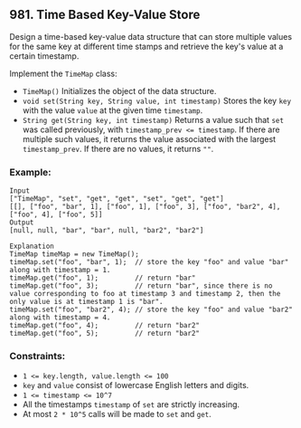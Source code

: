 ## 981. Time Based Key-Value Store

Design a time-based key-value data structure that can store multiple values for the same key at different time stamps and retrieve the key's value at a certain timestamp.

Implement the ```TimeMap``` class:

* ```TimeMap()``` Initializes the object of the data structure.
* ```void set(String key, String value, int timestamp)``` Stores the key ```key``` with the value ```value``` at the given time ```timestamp```.
* ```String get(String key, int timestamp)``` Returns a value such that ```set``` was called previously, with ```timestamp_prev <= timestamp```. If there are multiple such values, it returns the value associated with the largest ```timestamp_prev```. If there are no values, it returns ```""```.

### Example:
```
Input
["TimeMap", "set", "get", "get", "set", "get", "get"]
[[], ["foo", "bar", 1], ["foo", 1], ["foo", 3], ["foo", "bar2", 4], ["foo", 4], ["foo", 5]]
Output
[null, null, "bar", "bar", null, "bar2", "bar2"]

Explanation
TimeMap timeMap = new TimeMap();
timeMap.set("foo", "bar", 1);  // store the key "foo" and value "bar" along with timestamp = 1.
timeMap.get("foo", 1);         // return "bar"
timeMap.get("foo", 3);         // return "bar", since there is no value corresponding to foo at timestamp 3 and timestamp 2, then the only value is at timestamp 1 is "bar".
timeMap.set("foo", "bar2", 4); // store the key "foo" and value "bar2" along with timestamp = 4.
timeMap.get("foo", 4);         // return "bar2"
timeMap.get("foo", 5);         // return "bar2"
```

### Constraints:

* ```1 <= key.length, value.length <= 100```
* ```key``` and ```value``` consist of lowercase English letters and digits.
* ```1 <= timestamp <= 10^7```
* All the timestamps ```timestamp``` of ```set``` are strictly increasing.
* At most ```2 * 10^5``` calls will be made to ```set``` and ```get```.